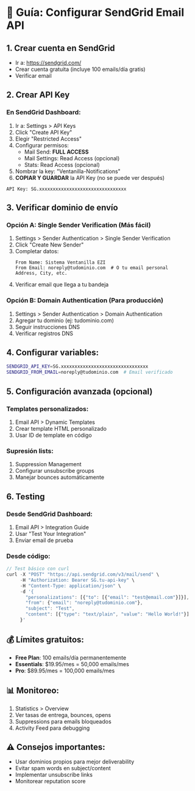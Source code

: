 # 📧 Guía: Configurar SendGrid Email API

## 1. Crear cuenta en SendGrid
- Ir a: https://sendgrid.com/
- Crear cuenta gratuita (incluye 100 emails/día gratis)
- Verificar email

## 2. Crear API Key
### En SendGrid Dashboard:
1. Ir a: Settings > API Keys
2. Click "Create API Key"
3. Elegir "Restricted Access"
4. Configurar permisos:
   - Mail Send: **FULL ACCESS**
   - Mail Settings: Read Access (opcional)
   - Stats: Read Access (opcional)
5. Nombrar la key: "Ventanilla-Notifications"
6. **COPIAR Y GUARDAR** la API Key (no se puede ver después)

```
API Key: SG.xxxxxxxxxxxxxxxxxxxxxxxxxxxxxxxx
```

## 3. Verificar dominio de envío
### Opción A: Single Sender Verification (Más fácil)
1. Settings > Sender Authentication > Single Sender Verification
2. Click "Create New Sender"
3. Completar datos:
   ```
   From Name: Sistema Ventanilla EZI
   From Email: noreply@tudominio.com  # O tu email personal
   Address, City, etc.
   ```
4. Verificar email que llega a tu bandeja

### Opción B: Domain Authentication (Para producción)
1. Settings > Sender Authentication > Domain Authentication
2. Agregar tu dominio (ej: tudominio.com)
3. Seguir instrucciones DNS
4. Verificar registros DNS

## 4. Configurar variables:
```bash
SENDGRID_API_KEY=SG.xxxxxxxxxxxxxxxxxxxxxxxxxxxxxxxx
SENDGRID_FROM_EMAIL=noreply@tudominio.com  # Email verificado
```

## 5. Configuración avanzada (opcional)

### Templates personalizados:
1. Email API > Dynamic Templates
2. Crear template HTML personalizado
3. Usar ID de template en código

### Supresión lists:
1. Suppression Management
2. Configurar unsubscribe groups
3. Manejar bounces automáticamente

## 6. Testing
### Desde SendGrid Dashboard:
1. Email API > Integration Guide
2. Usar "Test Your Integration"
3. Enviar email de prueba

### Desde código:
```javascript
// Test básico con curl
curl -X "POST" "https://api.sendgrid.com/v3/mail/send" \
     -H "Authorization: Bearer SG.tu-api-key" \
     -H "Content-Type: application/json" \
     -d '{
       "personalizations": [{"to": [{"email": "test@email.com"}]}],
       "from": {"email": "noreply@tudominio.com"},
       "subject": "Test",
       "content": [{"type": "text/plain", "value": "Hello World!"}]
     }'
```

## 💰 Límites gratuitos:
- **Free Plan**: 100 emails/día permanentemente
- **Essentials**: $19.95/mes = 50,000 emails/mes
- **Pro**: $89.95/mes = 100,000 emails/mes

## 📊 Monitoreo:
1. Statistics > Overview
2. Ver tasas de entrega, bounces, opens
3. Suppressions para emails bloqueados
4. Activity Feed para debugging

## ⚠️ Consejos importantes:
- Usar dominios propios para mejor deliverability
- Evitar spam words en subject/content
- Implementar unsubscribe links
- Monitorear reputation score

